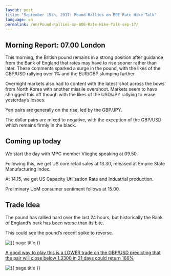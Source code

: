 ```yaml
---
layout: post
title: "September 15th, 2017: Pound Rallies on BOE Rate Hike Talk"
language: en
permalink: /en/Pound-Rallies-on-BOE-Rate-Hike-Talk-sep-17/
---
```

## Morning Report: 07.00 London

This morning, the British pound remains in a strong position after guidance from the Bank of England that rates may have to rise sooner rather than later. These comments sparked a surge in the pound, with the likes of the GBP/USD rallying over 1% and the EUR/GBP slumping further. 

Overnight markets also had to content with the latest ‘shot across the bows’ from North Korea with another missile overshoot. Markets seem to have shrugged this off though with the likes of the USD/JPY rallying to erase yesterday’s losses.

Yen pairs are generally on the rise, led by the GBP/JPY.  

The dollar pairs are mixed to negative, with the exception of the GBP/USD which remains firmly in the black. 

## Coming up today

We start the day with MPC member Vlieghe speaking at 09.50. 

Following this, we get US core retail sales at 13.30, released at Empire State Manufacturing Index. 

At 14.15, we get US Capacity Utilisation Rate and Industrial production. 

Preliminary UoM consumer sentiment follows at 15.00. 

## Trade Idea

The pound has rallied hard over the last 24 hours, but historically the Bank of England’s bark has been worse than its bite. 

This could see the pound’s recent spike to reverse. 
 
<img class="post-image" src="{{ site.url }}/images/sep-17/2017-09-15_07-01-07.jpg" alt="{{ page.title }}" title="{{ page.title }}">

<a href="%LINK%%?currency=GBP&market=forex&underlying=frxGBPUSD&formname=higherlower&duration_amount=21&duration_units=d&expiry_type=duration&amount=10&amount_type=payout&barrier=1.3300" target="_blank">A good way to play this is a LOWER trade on the GBP/USD predicting that the pair will close below 1.3300 in 21 days could return 166%</a>

<img class="post-image" src="{{ site.url }}/images/sep-17/2017-09-15_07-02-13.jpg" alt="{{ page.title }}" title="{{ page.title }}">